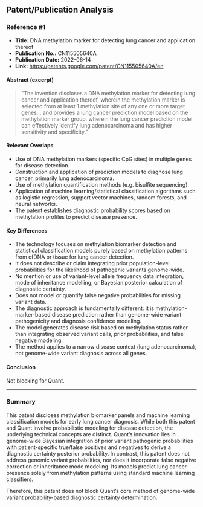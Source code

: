 ## Patent/Publication Analysis

### Reference #1

- **Title:** DNA methylation marker for detecting lung cancer and application thereof
- **Publication No.:** CN115505640A
- **Publication Date:** 2022-06-14
- **Link:** https://patents.google.com/patent/CN115505640A/en

#### Abstract (excerpt)

> "The invention discloses a DNA methylation marker for detecting lung cancer and application thereof, wherein the methylation marker is selected from at least 1 methylation site of any one or more target genes... and provides a lung cancer prediction model based on the methylation marker group, wherein the lung cancer prediction model can effectively identify lung adenocarcinoma and has higher sensitivity and specificity."

#### Relevant Overlaps

- Use of DNA methylation markers (specific CpG sites) in multiple genes for disease detection.
- Construction and application of prediction models to diagnose lung cancer, primarily lung adenocarcinoma.
- Use of methylation quantification methods (e.g. bisulfite sequencing).
- Application of machine learning/statistical classification algorithms such as logistic regression, support vector machines, random forests, and neural networks.
- The patent establishes diagnostic probability scores based on methylation profiles to predict disease presence.

#### Key Differences

- The technology focuses on methylation biomarker detection and statistical classification models purely based on methylation patterns from cfDNA or tissue for lung cancer detection.
- It does not describe or claim integrating prior population-level probabilities for the likelihood of pathogenic variants genome-wide.
- No mention or use of variant-level allele frequency data integration, mode of inheritance modelling, or Bayesian posterior calculation of diagnostic certainty.
- Does not model or quantify false negative probabilities for missing variant data.
- The diagnostic approach is fundamentally different: it is methylation-marker-based disease prediction rather than genome-wide variant pathogenicity and diagnosis confidence modeling.
- The model generates disease risk based on methylation status rather than integrating observed variant calls, prior probabilities, and false negative modeling.
- The method applies to a narrow disease context (lung adenocarcinoma), not genome-wide variant diagnosis across all genes.

#### Conclusion

Not blocking for Quant.

---

### Summary

This patent discloses methylation biomarker panels and machine learning classification models for early lung cancer diagnosis. While both this patent and Quant involve probabilistic modeling for disease detection, the underlying technical concepts are distinct. Quant’s innovation lies in genome-wide Bayesian integration of prior variant pathogenic probabilities with patient-specific true/false positives and negatives to derive a diagnostic certainty posterior probability. In contrast, this patent does not address genomic variant probabilities, nor does it incorporate false negative correction or inheritance mode modeling. Its models predict lung cancer presence solely from methylation patterns using standard machine learning classifiers.

Therefore, this patent does not block Quant’s core method of genome-wide variant probability-based diagnostic certainty determination.
